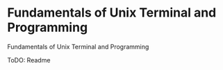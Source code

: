# Fundamentals of Unix Terminal and Programming
Fundamentals of Unix Terminal and Programming

ToDO: Readme
